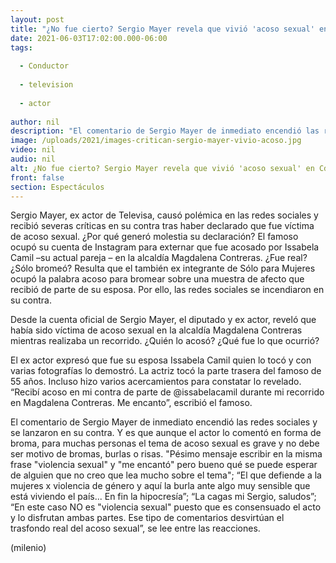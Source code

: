 ```yaml
---
layout: post
title: "¿No fue cierto? Sergio Mayer revela que vivió 'acoso sexual' en CdMx; redes lo critican"
date: 2021-06-03T17:02:00.000-06:00
tags:
  
  - Conductor
  
  - television
  
  - actor
  
author: nil
description: "El comentario de Sergio Mayer de inmediato encendió las redes sociales y se lanzaron en su contra. ¿Por qué lo criticaron? Te decimos lo que sucedió. "
image: /uploads/2021/images-critican-sergio-mayer-vivio-acoso.jpg
video: nil
audio: nil
alt: ¿No fue cierto? Sergio Mayer revela que vivió 'acoso sexual' en CdMx; redes lo critican
front: false
section: Espectáculos
---
```


Sergio Mayer, ex actor de Televisa, causó polémica en las redes sociales y recibió severas críticas en su contra tras haber declarado que fue víctima de acoso sexual. ¿Por qué generó molestia su declaración? El famoso ocupó su cuenta de Instagram para externar que fue acosado por Issabela Camil –su actual pareja – en la alcaldía Magdalena Contreras. ¿Fue real? ¿Sólo bromeó? Resulta que el también ex integrante de Sólo para Mujeres ocupó la palabra acoso para bromear sobre una muestra de afecto que recibió de parte de su esposa. Por ello, las redes sociales se incendiaron en su contra. 

Desde la cuenta oficial de Sergio Mayer, el diputado y ex actor, reveló que había sido víctima de acoso sexual en la alcaldía Magdalena Contreras mientras realizaba un recorrido. ¿Quién lo acosó? ¿Qué fue lo que ocurrió? 

El ex actor expresó que fue su esposa Issabela Camil quien lo tocó y con varias fotografías lo demostró. La actriz tocó la parte trasera del famoso de 55 años. Incluso hizo varios acercamientos para constatar lo revelado. “Recibí acoso en mi contra de parte de @issabelacamil durante mi recorrido en Magdalena Contreras. Me encanto”, escribió el famoso. 

El comentario de Sergio Mayer de inmediato encendió las redes sociales y se lanzaron en su contra. Y es que aunque el actor lo comentó en forma de broma, para muchas personas el tema de acoso sexual es grave y no debe ser motivo de bromas, burlas o risas. "Pésimo mensaje escribir en la misma frase "violencia sexual" y "me encantó" pero bueno qué se puede esperar de alguien que no creo que lea mucho sobre el tema"; “El que defiende a la mujeres x violencia de género y aquí la burla ante algo muy sensible que está viviendo el país... En fin la hipocresía”; “La cagas mi Sergio, saludos”; “En este caso NO es "violencia sexual" puesto que es consensuado el acto y lo disfrutan ambas partes. Ese tipo de comentarios desvirtúan el trasfondo real del acoso sexual”, se lee entre las reacciones. 


(milenio)